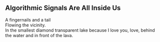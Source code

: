 Algorithmic Signals Are All Inside Us
-------------------------------------
A fingernails and a tail  
Flowing the vicinity.  
In the smallest diamond transparent lake because I love you, love, behind the water and in front of the lava.  
